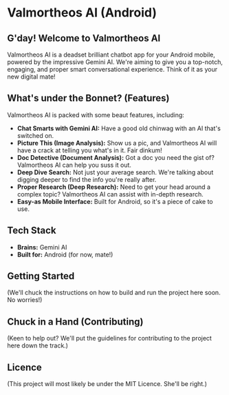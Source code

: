 # Valmortheos AI (Android)

## G'day! Welcome to Valmortheos AI

Valmortheos AI is a deadset brilliant chatbot app for your Android mobile, powered by the impressive Gemini AI. We're aiming to give you a top-notch, engaging, and proper smart conversational experience. Think of it as your new digital mate!

## What's under the Bonnet? (Features)

Valmortheos AI is packed with some beaut features, including:

*   **Chat Smarts with Gemini AI:** Have a good old chinwag with an AI that's switched on.
*   **Picture This (Image Analysis):** Show us a pic, and Valmortheos AI will have a crack at telling you what's in it. Fair dinkum!
*   **Doc Detective (Document Analysis):** Got a doc you need the gist of? Valmortheos AI can help you suss it out.
*   **Deep Dive Search:** Not just your average search. We're talking about digging deeper to find the info you're really after.
*   **Proper Research (Deep Research):** Need to get your head around a complex topic? Valmortheos AI can assist with in-depth research.
*   **Easy-as Mobile Interface:** Built for Android, so it's a piece of cake to use.

## Tech Stack

*   **Brains:** Gemini AI
*   **Built for:** Android (for now, mate!)

## Getting Started

(We'll chuck the instructions on how to build and run the project here soon. No worries!)

## Chuck in a Hand (Contributing)

(Keen to help out? We'll put the guidelines for contributing to the project here down the track.)

## Licence

(This project will most likely be under the MIT Licence. She'll be right.)
